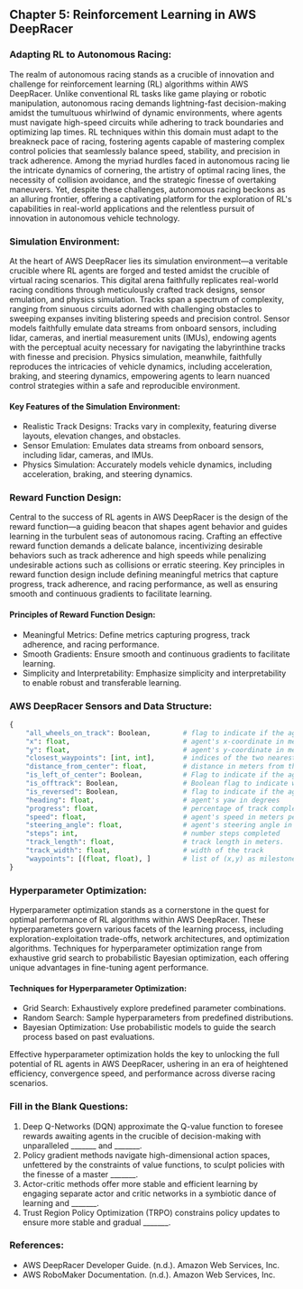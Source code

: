 ## Chapter 5: Reinforcement Learning in AWS DeepRacer

### Adapting RL to Autonomous Racing:
The realm of autonomous racing stands as a crucible of innovation and challenge for reinforcement learning (RL) algorithms within AWS DeepRacer. Unlike conventional RL tasks like game playing or robotic manipulation, autonomous racing demands lightning-fast decision-making amidst the tumultuous whirlwind of dynamic environments, where agents must navigate high-speed circuits while adhering to track boundaries and optimizing lap times. RL techniques within this domain must adapt to the breakneck pace of racing, fostering agents capable of mastering complex control policies that seamlessly balance speed, stability, and precision in track adherence. Among the myriad hurdles faced in autonomous racing lie the intricate dynamics of cornering, the artistry of optimal racing lines, the necessity of collision avoidance, and the strategic finesse of overtaking maneuvers. Yet, despite these challenges, autonomous racing beckons as an alluring frontier, offering a captivating platform for the exploration of RL's capabilities in real-world applications and the relentless pursuit of innovation in autonomous vehicle technology.

### Simulation Environment:
At the heart of AWS DeepRacer lies its simulation environment—a veritable crucible where RL agents are forged and tested amidst the crucible of virtual racing scenarios. This digital arena faithfully replicates real-world racing conditions through meticulously crafted track designs, sensor emulation, and physics simulation. Tracks span a spectrum of complexity, ranging from sinuous circuits adorned with challenging obstacles to sweeping expanses inviting blistering speeds and precision control. Sensor models faithfully emulate data streams from onboard sensors, including lidar, cameras, and inertial measurement units (IMUs), endowing agents with the perceptual acuity necessary for navigating the labyrinthine tracks with finesse and precision. Physics simulation, meanwhile, faithfully reproduces the intricacies of vehicle dynamics, including acceleration, braking, and steering dynamics, empowering agents to learn nuanced control strategies within a safe and reproducible environment.

#### Key Features of the Simulation Environment:
- Realistic Track Designs: Tracks vary in complexity, featuring diverse layouts, elevation changes, and obstacles.
- Sensor Emulation: Emulates data streams from onboard sensors, including lidar, cameras, and IMUs.
- Physics Simulation: Accurately models vehicle dynamics, including acceleration, braking, and steering dynamics.

### Reward Function Design:
Central to the success of RL agents in AWS DeepRacer is the design of the reward function—a guiding beacon that shapes agent behavior and guides learning in the turbulent seas of autonomous racing. Crafting an effective reward function demands a delicate balance, incentivizing desirable behaviors such as track adherence and high speeds while penalizing undesirable actions such as collisions or erratic steering. Key principles in reward function design include defining meaningful metrics that capture progress, track adherence, and racing performance, as well as ensuring smooth and continuous gradients to facilitate learning.

#### Principles of Reward Function Design:
- Meaningful Metrics: Define metrics capturing progress, track adherence, and racing performance.
- Smooth Gradients: Ensure smooth and continuous gradients to facilitate learning.
- Simplicity and Interpretability: Emphasize simplicity and interpretability to enable robust and transferable learning.

### AWS DeepRacer Sensors and Data Structure:

```python
{
    "all_wheels_on_track": Boolean,        # flag to indicate if the agent is on the track
    "x": float,                            # agent's x-coordinate in meters
    "y": float,                            # agent's y-coordinate in meters
    "closest_waypoints": [int, int],       # indices of the two nearest waypoints.
    "distance_from_center": float,         # distance in meters from the track center 
    "is_left_of_center": Boolean,          # Flag to indicate if the agent is on the left side to the track center or not. 
    "is_offtrack": Boolean,                # Boolean flag to indicate whether the agent has gone off track.
    "is_reversed": Boolean,                # flag to indicate if the agent is driving clockwise (True) or counter clockwise (False).
    "heading": float,                      # agent's yaw in degrees
    "progress": float,                     # percentage of track completed
    "speed": float,                        # agent's speed in meters per second (m/s)
    "steering_angle": float,               # agent's steering angle in degrees
    "steps": int,                          # number steps completed
    "track_length": float,                 # track length in meters.
    "track_width": float,                  # width of the track
    "waypoints": [(float, float), ]        # list of (x,y) as milestones along the track center
}
```

### Hyperparameter Optimization:
Hyperparameter optimization stands as a cornerstone in the quest for optimal performance of RL algorithms within AWS DeepRacer. These hyperparameters govern various facets of the learning process, including exploration-exploitation trade-offs, network architectures, and optimization algorithms. Techniques for hyperparameter optimization range from exhaustive grid search to probabilistic Bayesian optimization, each offering unique advantages in fine-tuning agent performance.

#### Techniques for Hyperparameter Optimization:
- Grid Search: Exhaustively explore predefined parameter combinations.
- Random Search: Sample hyperparameters from predefined distributions.
- Bayesian Optimization: Use probabilistic models to guide the search process based on past evaluations.

Effective hyperparameter optimization holds the key to unlocking the full potential of RL agents in AWS DeepRacer, ushering in an era of heightened efficiency, convergence speed, and performance across diverse racing scenarios.

### Fill in the Blank Questions:
1. Deep Q-Networks (DQN) approximate the Q-value function to foresee rewards awaiting agents in the crucible of decision-making with unparalleled _______ and _______.
2. Policy gradient methods navigate high-dimensional action spaces, unfettered by the constraints of value functions, to sculpt policies with the finesse of a master _______.
3. Actor-critic methods offer more stable and efficient learning by engaging separate actor and critic networks in a symbiotic dance of learning and _______.
4. Trust Region Policy Optimization (TRPO) constrains policy updates to ensure more stable and gradual _______.

### References:
- AWS DeepRacer Developer Guide. (n.d.). Amazon Web Services, Inc.
- AWS RoboMaker Documentation. (n.d.). Amazon Web Services, Inc.
